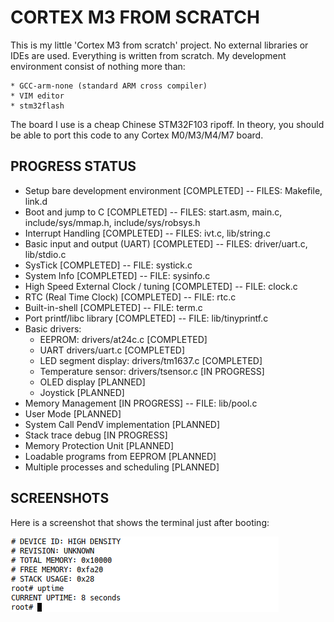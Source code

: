 # CORTEX M3 FROM SCRATCH

This is my little 'Cortex M3 from scratch' project. No external libraries 
or IDEs are used. Everything is written from scratch. My development environment
consist of nothing more than:

	* GCC-arm-none (standard ARM cross compiler)
	* VIM editor
	* stm32flash

The board I use is a cheap Chinese STM32F103 ripoff. In theory, you should be able to 
port this code to any Cortex M0/M3/M4/M7 board. 

## PROGRESS STATUS
* Setup bare development environment [COMPLETED] -- FILES: Makefile, link.d
* Boot and jump to C [COMPLETED] -- FILES: start.asm, main.c, include/sys/mmap.h, include/sys/robsys.h 
* Interrupt Handling [COMPLETED] -- FILES: ivt.c, lib/string.c
* Basic input and output (UART) [COMPLETED] -- FILES: driver/uart.c, lib/stdio.c
* SysTick [COMPLETED] -- FILE: systick.c
* System Info [COMPLETED] -- FILE: sysinfo.c 
* High Speed External Clock / tuning [COMPLETED] -- FILE: clock.c
* RTC (Real Time Clock) [COMPLETED] -- FILE: rtc.c
* Built-in-shell [COMPLETED] -- FILE: term.c
* Port printf/libc library [COMPLETED] -- FILE: lib/tinyprintf.c
* Basic drivers:
	* EEPROM: drivers/at24c.c [COMPLETED]
	* UART drivers/uart.c [COMPLETED]
	* LED segment display: drivers/tm1637.c [COMPLETED]
	* Temperature sensor: drivers/tsensor.c [IN PROGRESS]
	* OLED display [PLANNED]
	* Joystick [PLANNED]
* Memory Management [IN PROGRESS] -- FILE: lib/pool.c
* User Mode [PLANNED]
* System Call PendV implementation [PLANNED]
* Stack trace debug [IN PROGRESS]
* Memory Protection Unit [PLANNED]
* Loadable programs from EEPROM [PLANNED]
* Multiple processes and scheduling [PLANNED]

## SCREENSHOTS
Here is a screenshot that shows the terminal just after booting:

![Screenshot](https://github.com/robinkrens/cortex-from-scratch/raw/master/img/screenshot.png "screenshot")





